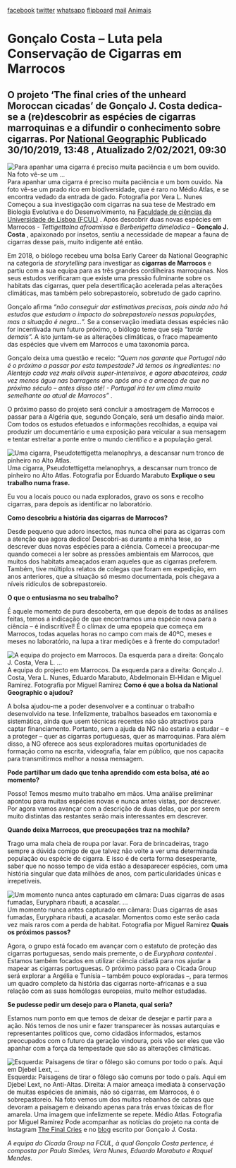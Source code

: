 [facebook](https://www.facebook.com/sharer/sharer.php?u=https%3A%2F%2Fwww.natgeo.pt%2Fanimais%2F2019%2F10%2Fgoncalo-costa-luta-pela-conservacao-de-cigarras-em-marrocos) [twitter](https://twitter.com/share?url=https%3A%2F%2Fwww.natgeo.pt%2Fanimais%2F2019%2F10%2Fgoncalo-costa-luta-pela-conservacao-de-cigarras-em-marrocos&via=natgeo&text=Gon%C3%A7alo%20Costa%20%E2%80%93%20Luta%20pela%20Conserva%C3%A7%C3%A3o%20de%20Cigarras%20em%20Marrocos) [whatsapp](https://web.whatsapp.com/send?text=https%3A%2F%2Fwww.natgeo.pt%2Fanimais%2F2019%2F10%2Fgoncalo-costa-luta-pela-conservacao-de-cigarras-em-marrocos) [flipboard](https://share.flipboard.com/bookmarklet/popout?v=2&title=Gon%C3%A7alo%20Costa%20%E2%80%93%20Luta%20pela%20Conserva%C3%A7%C3%A3o%20de%20Cigarras%20em%20Marrocos&url=https%3A%2F%2Fwww.natgeo.pt%2Fanimais%2F2019%2F10%2Fgoncalo-costa-luta-pela-conservacao-de-cigarras-em-marrocos) [mail](mailto:?subject=NatGeo&body=https%3A%2F%2Fwww.natgeo.pt%2Fanimais%2F2019%2F10%2Fgoncalo-costa-luta-pela-conservacao-de-cigarras-em-marrocos%20-%20Gon%C3%A7alo%20Costa%20%E2%80%93%20Luta%20pela%20Conserva%C3%A7%C3%A3o%20de%20Cigarras%20em%20Marrocos) [Animais](https://www.natgeo.pt/animais) 
# Gonçalo Costa – Luta pela Conservação de Cigarras em Marrocos 
## O projeto ‘The final cries of the unheard Moroccan cicadas’ de Gonçalo J. Costa dedica-se a (re)descobrir as espécies de cigarras marroquinas e a difundir o conhecimento sobre cigarras. Por [National Geographic](https://www.natgeo.pt/autor/national-geographic) Publicado 30/10/2019, 13:48 , Atualizado 2/02/2021, 09:30 
![Para apanhar uma cigarra é preciso muita paciência e um bom ouvido. Na foto vê-se um ...](img/files_styles_image_00_public_gc_medium.jpg)
Para apanhar uma cigarra é preciso muita paciência e um bom ouvido. Na foto vê-se um prado rico em biodiversidade, que é raro no Médio Atlas, e se encontra vedado da entrada de gado. Fotografia por Vera L. Nunes Começou a sua investigação com cigarras na sua tese de Mestrado em Biologia Evolutiva e do Desenvolvimento, na [Faculdade de ciências da Universidade de Lisboa (FCUL)](https://ciencias.ulisboa.pt/) . Após descobrir duas novas espécies em Marrocos - _Tettigettalna afroamissa_ e _Berberigetta dimelodica_ – **Gonçalo J. Costa** , apaixonado por insetos, sentiu a necessidade de mapear a fauna de cigarras desse país, muito indigente até então. 

Em 2018, o biólogo recebeu uma bolsa Early Career da National Geographic na categoria de _storytelling_ para investigar as **cigarras de Marrocos** e partiu com a sua equipa para as três grandes cordilheiras marroquinas. Nos seus estudos verificaram que existe uma pressão fulminante sobre os habitats das cigarras, quer pela desertificação acelerada pelas alterações climáticas, mas também pelo sobrepastoreio, sobretudo de gado caprino. 

Gonçalo afirma _“não conseguir dar estimativas precisas, pois ainda não há estudos que estudam o impacto do sobrepastoreio nessas populações, mas a situação é negra...”._ Se a conservação imediata dessas espécies não for incentivada num futuro próximo, o biólogo teme que seja _“tarde demais”._ A isto juntam-se as alterações climáticas, o fraco mapeamento das espécies que vivem em Marrocos e uma taxonomia parca. 

Gonçalo deixa uma questão e receio: _“Quem nos garante que Portugal não é o próximo a passar por esta tempestade? Já temos os ingredientes: no Alentejo cada vez mais olivais super-intensivos, e agora abacateiros, cada vez menos água nas barragens ano após ano e a ameaça de que no próximo século – antes disso até! - Portugal irá ter um clima muito semelhante ao atual de Marrocos”_ . 

O próximo passo do projeto será concluir a amostragem de Marrocos e passar para a Algéria que, segundo Gonçalo, será um desafio ainda maior. Com todos os estudos efetuados e informações recolhidas, a equipa vai produzir um documentário e uma exposição para veicular a sua mensagem e tentar estreitar a ponte entre o mundo científico e a população geral. 

![Uma cigarra, Pseudotettigetta melanophrys, a descansar num tronco de pinheiro no Alto Atlas.](img/files_styles_image_00_public_pm_midelt_medium.jpg)
Uma cigarra, Pseudotettigetta melanophrys, a descansar num tronco de pinheiro no Alto Atlas. Fotografia por Eduardo Marabuto **Explique o seu trabalho numa frase.** 

Eu vou a locais pouco ou nada explorados, gravo os sons e recolho cigarras, para depois as identificar no laboratório. 

**Como descobriu a história das cigarras de Marrocos?** 

Desde pequeno que adoro insectos, mas nunca olhei para as cigarras com a atenção que agora dedico! Descobri-as durante a minha tese, ao descrever duas novas espécies para a ciência. Comecei a preocupar-me quando comecei a ler sobre as pressões ambientais em Marrocos, que muitos dos habitats ameaçados eram aqueles que as cigarras preferem. Também, tive múltiplos relatos de colegas que foram em expedição, em anos anteriores, que a situação só mesmo documentada, pois chegava a níveis ridículos de sobrepastoreio. 

**O que o entusiasma no seu trabalho?** 

É aquele momento de pura descoberta, em que depois de todas as análises feitas, temos a indicação de que encontramos uma espécie nova para a ciência – é indiscritível! É o clímax de uma epopeia que começa em Marrocos, todas aquelas horas no campo com mais de 40ºC, meses e meses no laboratório, na lupa a tirar medições e à frente do computador! 

![A equipa do projecto em Marrocos. Da esquerda para a direita: Gonçalo J. Costa, Vera L. ...](img/files_styles_image_00_public_1_equipa_medium.jpg)
A equipa do projecto em Marrocos. Da esquerda para a direita: Gonçalo J. Costa, Vera L. Nunes, Eduardo Marabuto, Abdelmonain El-Hidan e Miguel Ramirez. Fotografia por Miguel Ramirez **Como é que a bolsa da National Geographic o ajudou?** 

A bolsa ajudou-me a poder desenvolver e a continuar o trabalho desenvolvido na tese. Infelizmente, trabalhos baseados em taxonomia e sistemática, ainda que usem técnicas recentes não são atractivos para captar financiamento. Portanto, sem a ajuda da NG não estaria a estudar – e a proteger – quer as cigarras portuguesas, quer as marroquinas. Para além disso, a NG oferece aos seus exploradores muitas oportunidades de formação como na escrita, videografia, falar em público, que nos capacita para transmitirmos melhor a nossa mensagem. 

**Pode partilhar um dado que tenha aprendido com esta bolsa, até ao momento?** 

Posso! Temos mesmo muito trabalho em mãos. Uma análise preliminar apontou para muitas espécies novas e nunca antes vistas, por descrever. Por agora vamos avançar com a descrição de duas delas, que por serem muito distintas das restantes serão mais interessantes em descrever. 

**Quando deixa Marrocos, que preocupações traz na mochila?** 

Trago uma mala cheia de roupa por lavar. Fora de brincadeiras, trago sempre a dúvida comigo de que talvez não volte a ver uma determinada população ou espécie de cigarra. E isso é de certa forma desesperante, saber que no nosso tempo de vida estão a desaparecer espécies, com uma história singular que data milhões de anos, com particularidades únicas e irrepetíveis. 

![Um momento nunca antes capturado em câmara: Duas cigarras de asas fumadas, Euryphara ribauti, a acasalar. ...](img/files_styles_image_00_public_ribauti_medium.jpg)
Um momento nunca antes capturado em câmara: Duas cigarras de asas fumadas, Euryphara ribauti, a acasalar. Momentos como este serão cada vez mais raros com a perda de habitat. Fotografia por Miguel Ramirez **Quais os próximos passos?** 

Agora, o grupo está focado em avançar com o estatuto de proteção das cigarras portuguesas, sendo mais premente, o de _Euryphara contentei_ . Estamos também focados em utilizar ciência cidadã para nos ajudar a mapear as cigarras portuguesas. O próximo passo para o Cicada Group será explorar a Argélia e Tunísia – também pouco exploradas –, para termos um quadro completo da história das cigarras norte-africanas e a sua relação com as suas homólogas europeias, muito melhor estudadas. 

**Se pudesse pedir um desejo para o Planeta, qual seria?** 

Estamos num ponto em que temos de deixar de desejar e partir para a ação. Nós temos de nos unir e fazer transparecer às nossas autarquias e representantes políticos que, como cidadãos informados, estamos preocupados com o futuro da geração vindoura, pois vão ser eles que vão apanhar com a força da tempestade que são as alterações climáticas. 

![Esquerda: Paisagens de tirar o fôlego são comuns por todo o país. Aqui em Djebel Lext, ...](img/files_styles_image_00_public_goncalo_costa.jpg)
Esquerda: Paisagens de tirar o fôlego são comuns por todo o país. Aqui em Djebel Lext, no Anti-Altas. 
Direita: A maior ameaça imediata à conservação de muitas espécies de animais, não só cigarras, em Marrocos, é o sobrepastoreio. Na foto vemos um dos muitos rebanhos de cabras que devoram a paisagem e deixando apenas para trás ervas tóxicas de flor amarela. Uma imagem que infelizmente se repete. Médio Atlas. Fotografia por Miguel Ramirez Pode acompanhar as notícias do projeto na conta de Instagram [The Final Cries](https://www.instagram.com/thefinalcries/) e no [blog](https://heraldsofsummer.wordpress.com/) escrito por Gonçalo J. Costa. 

_A equipa do Cicada Group na FCUL, à qual Gonçalo Costa pertence, é composta por Paula Simões, Vera Nunes, Eduardo Marabuto e Raquel Mendes._ 

